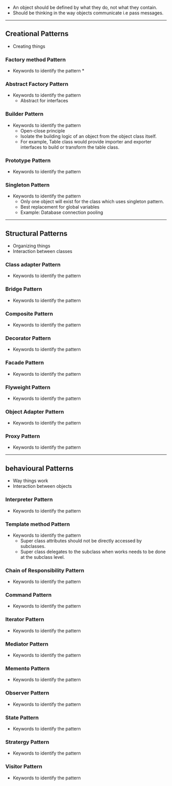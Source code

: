 
* An object should be defined by what they do, not what they contain. 
* Should be thinking in the way objects communicate i.e pass messages.

-------------------------------------------------------------------------------------
## Creational Patterns
* Creating things

### Factory method Pattern
* Keywords to identify the pattern
  *

### Abstract Factory Pattern
* Keywords to identify the pattern
    * Abstract for interfaces

### Builder Pattern
* Keywords to identify the pattern
    * Open-close principle
    * Isolate the building logic of an object from the object class itself.
    * For example, Table class would provide importer and exporter interfaces to build or transform the table class.

### Prototype Pattern
* Keywords to identify the pattern

### Singleton Pattern
* Keywords to identify the pattern
  * Only one object will exist for the class which uses singleton pattern.
  * Best replacement for global variables
  * Example: Database connection pooling

------------------------------------------------------------------------------
## Structural Patterns
* Organizing things
* Interaction between classes

### Class adapter Pattern
* Keywords to identify the pattern

### Bridge Pattern
* Keywords to identify the pattern

### Composite Pattern
* Keywords to identify the pattern

### Decorator Pattern
* Keywords to identify the pattern

### Facade Pattern
* Keywords to identify the pattern

### Flyweight Pattern
* Keywords to identify the pattern

### Object Adapter Pattern
* Keywords to identify the pattern

### Proxy Pattern
* Keywords to identify the pattern

-------------------------------------------------------------------------------------
## behavioural Patterns
* Way things work
* Interaction between objects

### Interpreter Pattern
* Keywords to identify the pattern

### Template method Pattern
* Keywords to identify the pattern
  * Super class attributes should not be directly accessed by subclasses.
  * Super class delegates to the subclass when works needs to be done at the subclass level. 

### Chain of Responsibility Pattern
* Keywords to identify the pattern

### Command Pattern
* Keywords to identify the pattern

### Iterator Pattern
* Keywords to identify the pattern

### Mediator Pattern
* Keywords to identify the pattern

### Memento Pattern
* Keywords to identify the pattern

### Observer Pattern
* Keywords to identify the pattern

### State Pattern
* Keywords to identify the pattern

### Stratergy Pattern
* Keywords to identify the pattern

### Visitor Pattern
* Keywords to identify the pattern

